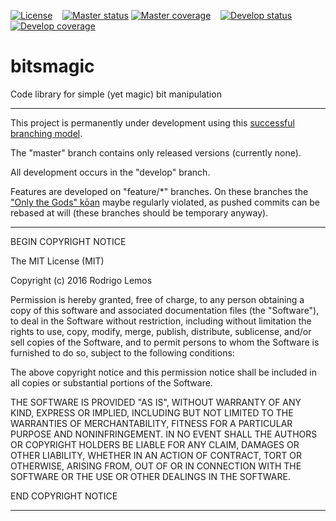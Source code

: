 
  [![License][license]][license text]
  &nbsp;&nbsp;
  [![Master status][master status]][travis-ci]
  [![Master coverage][master coverage]][codecov master]
  &nbsp;&nbsp;
  [![Develop status][develop status]][travis-ci]
  [![Develop coverage][develop coverage]][codecov develop]

# bitsmagic

Code library for simple (yet magic) bit manipulation

--------------------------------------------------------------------------------

This project is permanently under development using this [successful branching
model](http://nvie.com/posts/a-successful-git-branching-model/).

The "master" branch contains only released versions (currently none).

All development occurs in the "develop" branch.

Features are developed on "feature/\*" branches. On these branches the ["Only
the Gods" kōan](http://stevelosh.com/blog/2013/04/git-koans/#only-the-gods)
maybe regularly violated, as pushed commits can be rebased at will (these
branches should be temporary anyway).

[//]: # (assorted links)
[license text]: https://raw.githubusercontent.com/rslemos/bitsmagic/master/LICENSE
[travis-ci]: https://travis-ci.org/rslemos/bitsmagic
[codecov master]: https://codecov.io/gh/rslemos/bitsmagic/branch/master
[codecov develop]: https://codecov.io/gh/rslemos/bitsmagic/branch/develop

[//]: # (badges' images)
[license]: https://img.shields.io/github/license/rslemos/bitsmagic.svg?style=plastic

[master status]: https://img.shields.io/travis/rslemos/bitsmagic/develop.svg?style=plastic
[master coverage]: https://img.shields.io/codecov/c/github/rslemos/bitsmagic/master.svg?style=plastic

[develop status]: https://img.shields.io/travis/rslemos/bitsmagic/develop.svg?style=plastic
[develop coverage]: https://img.shields.io/codecov/c/github/rslemos/bitsmagic/develop.svg?style=plastic

--------------------------------------------------------------------------------
  BEGIN COPYRIGHT NOTICE
   
  The MIT License (MIT)
  
  Copyright (c) 2016 Rodrigo Lemos
  
  Permission is hereby granted, free of charge, to any person obtaining a copy
  of this software and associated documentation files (the "Software"), to deal
  in the Software without restriction, including without limitation the rights
  to use, copy, modify, merge, publish, distribute, sublicense, and/or sell
  copies of the Software, and to permit persons to whom the Software is
  furnished to do so, subject to the following conditions:
  
  The above copyright notice and this permission notice shall be included in all
  copies or substantial portions of the Software.
  
  THE SOFTWARE IS PROVIDED "AS IS", WITHOUT WARRANTY OF ANY KIND, EXPRESS OR
  IMPLIED, INCLUDING BUT NOT LIMITED TO THE WARRANTIES OF MERCHANTABILITY,
  FITNESS FOR A PARTICULAR PURPOSE AND NONINFRINGEMENT. IN NO EVENT SHALL THE
  AUTHORS OR COPYRIGHT HOLDERS BE LIABLE FOR ANY CLAIM, DAMAGES OR OTHER
  LIABILITY, WHETHER IN AN ACTION OF CONTRACT, TORT OR OTHERWISE, ARISING FROM,
  OUT OF OR IN CONNECTION WITH THE SOFTWARE OR THE USE OR OTHER DEALINGS IN THE
  SOFTWARE.
  
  END COPYRIGHT NOTICE

--------------------------------------------------------------------------------
